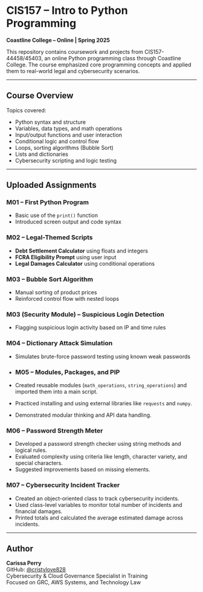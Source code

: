 # CIS157 – Intro to Python Programming  
**Coastline College – Online | Spring 2025**

This repository contains coursework and projects from CIS157-44458/45403, an online Python programming class through Coastline College. The course emphasized core programming concepts and applied them to real-world legal and cybersecurity scenarios.

---

## Course Overview  
Topics covered:  
- Python syntax and structure  
- Variables, data types, and math operations  
- Input/output functions and user interaction  
- Conditional logic and control flow  
- Loops, sorting algorithms (Bubble Sort)  
- Lists and dictionaries  
- Cybersecurity scripting and logic testing  

---

## Uploaded Assignments

### M01 – First Python Program  
- Basic use of the `print()` function  
- Introduced screen output and code syntax  

### M02 – Legal-Themed Scripts  
- **Debt Settlement Calculator** using floats and integers  
- **FCRA Eligibility Prompt** using user input  
- **Legal Damages Calculator** using conditional operations  

### M03 – Bubble Sort Algorithm  
- Manual sorting of product prices  
- Reinforced control flow with nested loops  

### M03 (Security Module) – Suspicious Login Detection  
- Flagging suspicious login activity based on IP and time rules  

### M04 – Dictionary Attack Simulation  
- Simulates brute-force password testing using known weak passwords

- ### M05 – Modules, Packages, and PIP
- Created reusable modules (`math_operations`, `string_operations`) and imported them into a main script.
- Practiced installing and using external libraries like `requests` and `numpy`.
- Demonstrated modular thinking and API data handling.

### M06 – Password Strength Meter
- Developed a password strength checker using string methods and logical rules.
- Evaluated complexity using criteria like length, character variety, and special characters.
- Suggested improvements based on missing elements.

### M07 – Cybersecurity Incident Tracker
- Created an object-oriented class to track cybersecurity incidents.
- Used class-level variables to monitor total number of incidents and financial damages.
- Printed totals and calculated the average estimated damage across incidents.


---

## Author  
**Carissa Perry**  
GitHub: [@cristylove828](https://github.com/cristylove828)  
Cybersecurity & Cloud Governance Specialist in Training  
Focused on GRC, AWS Systems, and Technology Law
